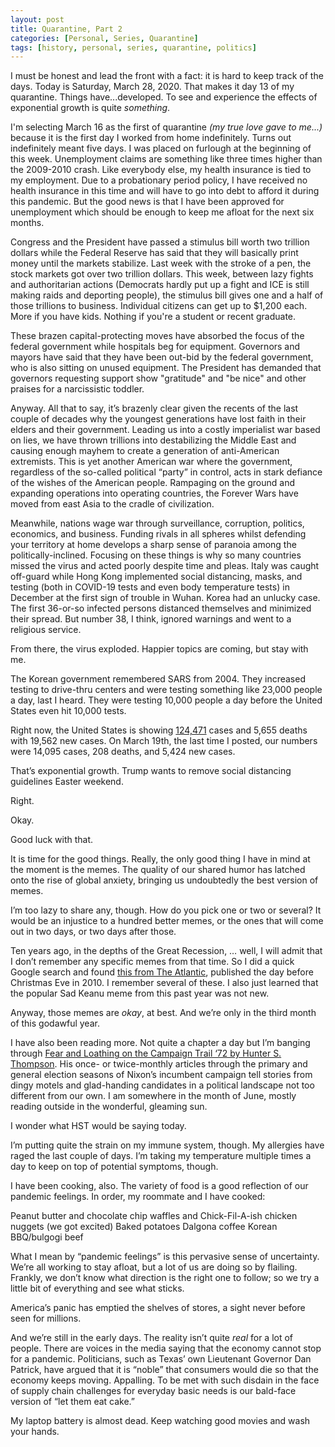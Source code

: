 ```yaml
---
layout: post
title: Quarantine, Part 2
categories: [Personal, Series, Quarantine]
tags: [history, personal, series, quarantine, politics]
---
```


I must be honest and lead the front with a fact: it is hard to keep track of the days. Today is Saturday, March 28, 2020. That makes it day 13 of my quarantine. Things have...developed. To see and experience the effects of exponential growth is quite _something_.

I'm selecting March 16 as the first of quarantine _(my true love gave to me...)_ because it is the first day I worked from home indefinitely. Turns out indefinitely meant five days. I was placed on furlough at the beginning of this week. Unemployment claims are something like three times higher than the 2009-2010 crash. Like everybody else, my health insurance is tied to my employment. Due to a probationary period policy, I have received no health insurance in this time and will have to go into debt to afford it during this pandemic. But the good news is that I have been approved for unemployment which should be enough to keep me afloat for the next six months. 

Congress and the President have passed a stimulus bill worth two trillion dollars while the Federal Reserve has said that they will basically print money until the markets stabilize. Last week with the stroke of a pen, the stock markets got over two trillion dollars. This week, between lazy fights and authoritarian actions (Democrats hardly put up a fight and ICE is still making raids and deporting people), the stimulus bill gives one and a half of those trillions to business. Individual citizens can get up to $1,200 each. More if you have kids. Nothing if you're a student or recent graduate.

These brazen capital-protecting moves have absorbed the focus of the federal government while hospitals beg for equipment. Governors and mayors have said that they have been out-bid by the federal government, who is also sitting on unused equipment. The President has demanded that governors requesting support show "gratitude" and "be nice" and other praises for a narcissistic toddler.

Anyway. All that to say, it’s brazenly clear given the recents of the last couple of decades why the youngest generations have lost faith in their elders and their government. Leading us into a costly imperialist war based on lies, we have thrown trillions into destabilizing the Middle East and causing enough mayhem to create a generation of anti-American extremists. This is yet another American war where the government, regardless of the so-called political “party” in control, acts in stark defiance of the wishes of the American people. Rampaging on the ground and expanding operations into operating countries, the Forever Wars have moved from east Asia to the cradle of civilization. 

Meanwhile, nations wage war through surveillance, corruption, politics, economics, and business. Funding rivals in all spheres whilst defending your territory at home develops a sharp sense of paranoia among the politically-inclined. Focusing on these things is why so many countries missed the virus and acted poorly despite time and pleas. Italy was caught off-guard while Hong Kong implemented social distancing, masks, and testing (both in COVID-19 tests and even body temperature tests) in December at the first sign of trouble in Wuhan. Korea had an unlucky case. The first 36-or-so infected persons distanced themselves and minimized their spread. But number 38, I think, ignored warnings and went to a religious service. 

From there, the virus exploded. Happier topics are coming, but stay with me.

The Korean government remembered SARS from 2004. They increased testing to drive-thru centers and were testing something like 23,000 people a day, last I heard. They were testing 10,000 people a day before the United States even hit 10,000 tests. 

Right now, the United States is showing [124,471](https://coronavirus.1point3acres.com/) cases and 5,655 deaths with 19,562 new cases. On March 19th, the last time I posted, our numbers were 14,095 cases, 208 deaths, and 5,424 new cases. 

That’s exponential growth. Trump wants to remove social distancing guidelines Easter weekend. 

Right.

Okay.

Good luck with that.

It is time for the good things. Really, the only good thing I have in mind at the moment is the memes. The quality of our shared humor has latched onto the rise of global anxiety, bringing us undoubtedly the best version of memes. 

I’m too lazy to share any, though. How do you pick one or two or several? It would be an injustice to a hundred better memes, or the ones that will come out in two days, or two days after those. 

Ten years ago, in the depths of the Great Recession, … well, I will admit that I don’t remember any specific memes from that time. So I did a quick Google search and found [this from The Atlantic](https://www.theatlantic.com/technology/archive/2010/12/the-12-best-worst-memes-of-2010/68479/), published the day before Christmas Eve in 2010. I remember several of these. I also just learned that the popular Sad Keanu meme from this past year was not new.

Anyway, those memes are _okay_, at best. And we’re only in the third month of this godawful year. 

I have also been reading more. Not quite a chapter a day but I’m banging through [Fear and Loathing on the Campaign Trail ‘72 by Hunter S. Thompson](https://www.goodreads.com/book/show/7748.Fear_and_Loathing_on_the_Campaign_Trail_72). His once- or twice-monthly articles through the primary and general election seasons of Nixon’s incumbent campaign tell stories from dingy motels and glad-handing candidates in a political landscape not too different from our own. I am somewhere in the month of June, mostly reading outside in the wonderful, gleaming sun. 

I wonder what HST would be saying today.

I’m putting quite the strain on my immune system, though. My allergies have raged the last couple of days. I’m taking my temperature multiple times a day to keep on top of potential symptoms, though. 

I have been cooking, also. The variety of food is a good reflection of our pandemic feelings. In order, my roommate and I have cooked:

Peanut butter and chocolate chip waffles and Chick-Fil-A-ish chicken nuggets (we got excited)
Baked potatoes
Dalgona coffee
Korean BBQ/bulgogi beef

What I mean by “pandemic feelings” is this pervasive sense of uncertainty. We’re all working to stay afloat, but a lot of us are doing so by flailing. Frankly, we don’t know what direction is the right one to follow; so we try a little bit of everything and see what sticks. 

America’s panic has emptied the shelves of stores, a sight never before seen for millions. 

And we’re still in the early days. The reality isn’t quite _real_ for a lot of people. There are voices in the media saying that the economy cannot stop for a pandemic. Politicians, such as Texas’ own Lieutenant Governor Dan Patrick, have argued that it is “noble” that consumers would die so that the economy keeps moving. Appalling. To be met with such disdain in the face of supply chain challenges for everyday basic needs is our bald-face version of “let them eat cake.”

My laptop battery is almost dead. Keep watching good movies and wash your hands.
